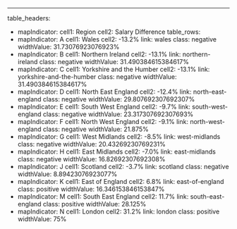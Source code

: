 ---
table_headers:
 - mapIndicator:
   cell1: Region
   cell2: Salary Difference
table_rows:
 - mapIndicator: A
   cell1: Wales
   cell2: -13.2%
   link: wales
   class: negative
   widthValue: 31.73076923076923%
 - mapIndicator: B
   cell1: Northern Ireland
   cell2: -13.1%
   link: northern-ireland
   class: negative
   widthValue: 31.490384615384617%
 - mapIndicator: C
   cell1: Yorkshire and the Humber
   cell2: -13.1%
   link: yorkshire-and-the-humber
   class: negative
   widthValue: 31.490384615384617%
 - mapIndicator: D
   cell1: North East England
   cell2: -12.4%
   link: north-east-england
   class: negative
   widthValue: 29.807692307692307%
 - mapIndicator: E
   cell1: South West England
   cell2: -9.7%
   link: south-west-england
   class: negative
   widthValue: 23.317307692307693%
 - mapIndicator: F
   cell1: North West England
   cell2: -9.1%
   link: north-west-england
   class: negative
   widthValue: 21.875%
 - mapIndicator: G
   cell1: West Midlands
   cell2: -8.5%
   link: west-midlands
   class: negative
   widthValue: 20.43269230769231%
 - mapIndicator: H
   cell1: East Midlands
   cell2: -7.0%
   link: east-midlands
   class: negative
   widthValue: 16.82692307692308%
 - mapIndicator: J
   cell1: Scotland
   cell2: -3.7%
   link: scotland
   class: negative
   widthValue: 8.89423076923077%
 - mapIndicator: K
   cell1: East of England
   cell2: 6.8%
   link: east-of-england
   class: positive
   widthValue: 16.346153846153847%
 - mapIndicator: M
   cell1: South East England
   cell2: 11.7%
   link: south-east-england
   class: positive
   widthValue: 28.125%
 - mapIndicator: N
   cell1: London
   cell2: 31.2%
   link: london
   class: positive
   widthValue: 75%
